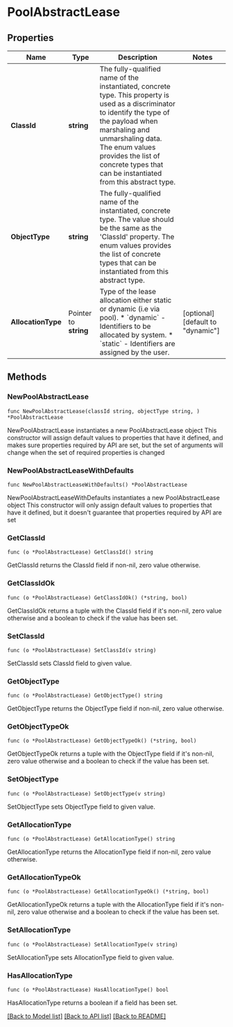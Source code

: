 # PoolAbstractLease

## Properties

Name | Type | Description | Notes
------------ | ------------- | ------------- | -------------
**ClassId** | **string** | The fully-qualified name of the instantiated, concrete type. This property is used as a discriminator to identify the type of the payload when marshaling and unmarshaling data. The enum values provides the list of concrete types that can be instantiated from this abstract type. | 
**ObjectType** | **string** | The fully-qualified name of the instantiated, concrete type. The value should be the same as the &#39;ClassId&#39; property. The enum values provides the list of concrete types that can be instantiated from this abstract type. | 
**AllocationType** | Pointer to **string** | Type of the lease allocation either static or dynamic (i.e via pool). * &#x60;dynamic&#x60; - Identifiers to be allocated by system. * &#x60;static&#x60; - Identifiers are assigned by the user. | [optional] [default to "dynamic"]

## Methods

### NewPoolAbstractLease

`func NewPoolAbstractLease(classId string, objectType string, ) *PoolAbstractLease`

NewPoolAbstractLease instantiates a new PoolAbstractLease object
This constructor will assign default values to properties that have it defined,
and makes sure properties required by API are set, but the set of arguments
will change when the set of required properties is changed

### NewPoolAbstractLeaseWithDefaults

`func NewPoolAbstractLeaseWithDefaults() *PoolAbstractLease`

NewPoolAbstractLeaseWithDefaults instantiates a new PoolAbstractLease object
This constructor will only assign default values to properties that have it defined,
but it doesn't guarantee that properties required by API are set

### GetClassId

`func (o *PoolAbstractLease) GetClassId() string`

GetClassId returns the ClassId field if non-nil, zero value otherwise.

### GetClassIdOk

`func (o *PoolAbstractLease) GetClassIdOk() (*string, bool)`

GetClassIdOk returns a tuple with the ClassId field if it's non-nil, zero value otherwise
and a boolean to check if the value has been set.

### SetClassId

`func (o *PoolAbstractLease) SetClassId(v string)`

SetClassId sets ClassId field to given value.


### GetObjectType

`func (o *PoolAbstractLease) GetObjectType() string`

GetObjectType returns the ObjectType field if non-nil, zero value otherwise.

### GetObjectTypeOk

`func (o *PoolAbstractLease) GetObjectTypeOk() (*string, bool)`

GetObjectTypeOk returns a tuple with the ObjectType field if it's non-nil, zero value otherwise
and a boolean to check if the value has been set.

### SetObjectType

`func (o *PoolAbstractLease) SetObjectType(v string)`

SetObjectType sets ObjectType field to given value.


### GetAllocationType

`func (o *PoolAbstractLease) GetAllocationType() string`

GetAllocationType returns the AllocationType field if non-nil, zero value otherwise.

### GetAllocationTypeOk

`func (o *PoolAbstractLease) GetAllocationTypeOk() (*string, bool)`

GetAllocationTypeOk returns a tuple with the AllocationType field if it's non-nil, zero value otherwise
and a boolean to check if the value has been set.

### SetAllocationType

`func (o *PoolAbstractLease) SetAllocationType(v string)`

SetAllocationType sets AllocationType field to given value.

### HasAllocationType

`func (o *PoolAbstractLease) HasAllocationType() bool`

HasAllocationType returns a boolean if a field has been set.


[[Back to Model list]](../README.md#documentation-for-models) [[Back to API list]](../README.md#documentation-for-api-endpoints) [[Back to README]](../README.md)


